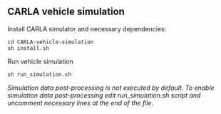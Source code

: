## CARLA vehicle simulation

Install CARLA simulator and necessary dependencies:
``` 
cd CARLA-vehicle-simulation
sh install.sh
```

Run vehicle simulation
```
sh run_simulation.sh
```

*Simulation data post-processing is not executed by default. To enable simulation data post-processing edit run_simulation.sh script and uncomment necessary lines at the end of the file.*
